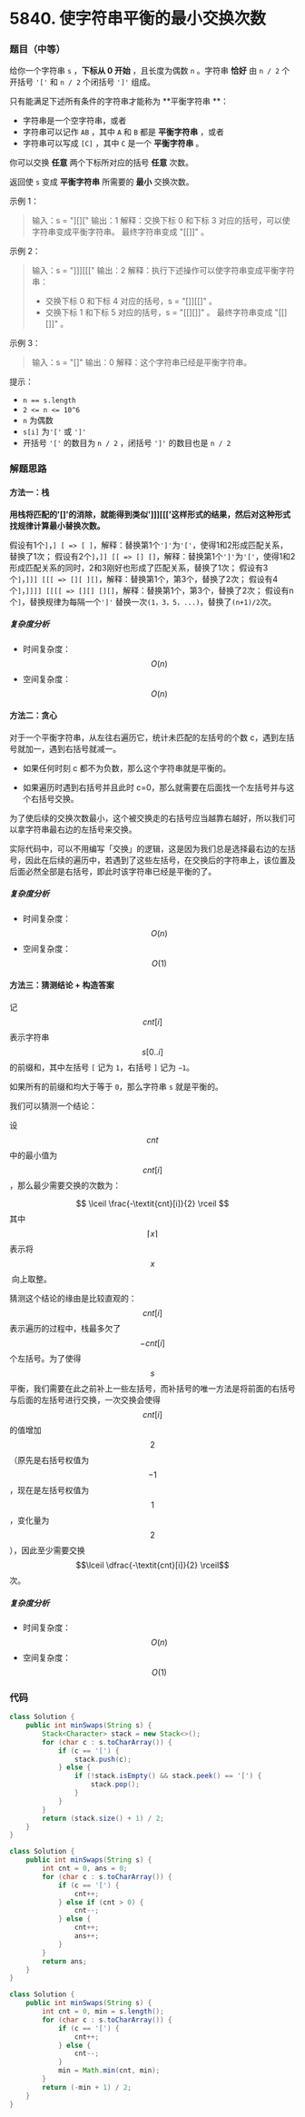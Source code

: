 # 5840. 使字符串平衡的最小交换次数

### 题目（中等）

给你一个字符串 `s` ，**下标从 0 开始** ，且长度为偶数 `n` 。字符串 **恰好** 由 `n / 2` 个开括号 `'['` 和 `n / 2` 个闭括号 `']'` 组成。

只有能满足下述所有条件的字符串才能称为 **平衡字符串 **：

- 字符串是一个空字符串，或者
- 字符串可以记作 `AB` ，其中 `A` 和 `B` 都是 **平衡字符串** ，或者
- 字符串可以写成 `[C]` ，其中 `C` 是一个 **平衡字符串** 。

你可以交换 **任意** 两个下标所对应的括号 **任意** 次数。

返回使 `s` 变成 **平衡字符串** 所需要的 **最小** 交换次数。

示例 1：

> 输入：s = "]\[\]["
> 输出：1
> 解释：交换下标 0 和下标 3 对应的括号，可以使字符串变成平衡字符串。
> 最终字符串变成 "[[]]" 。

示例 2：

> 输入：s = "]]][[["
> 输出：2
> 解释：执行下述操作可以使字符串变成平衡字符串：
> - 交换下标 0 和下标 4 对应的括号，s = "[]][[]" 。
> - 交换下标 1 和下标 5 对应的括号，s = "[[][]]" 。
> 最终字符串变成 "[[][]]" 。

示例 3：

> 输入：s = "[]"
> 输出：0
> 解释：这个字符串已经是平衡字符串。


提示：

- `n == s.length`
- ``2 <= n <= 10^6``
- `n` 为偶数
- `s[i]` 为`'['` 或 `']'`
- 开括号 `'['` 的数目为 `n / 2` ，闭括号 `']'` 的数目也是 `n / 2`

### 解题思路

#### 方法一：栈

**用栈将匹配的'[]'的消除，就能得到类似']]][[['这样形式的结果，然后对这种形式找规律计算最小替换次数。**

假设有1个`]`，`] [ => [ ]`，解释：替换第1个`']'`为`'['`，使得1和2形成匹配关系，替换了1次；
假设有2个`]`，`]] [[ => [] []`，解释：替换第1个`']'`为`'['`，使得1和2形成匹配关系的同时，2和3刚好也形成了匹配关系，替换了1次；
假设有3个`]`，`]]] [[[ => [][ ][]`，解释：替换第1个，第3个，替换了2次；
假设有4个`]`，`]]]] [[[[ => [][] [][]`，解释：替换第1个，第3个，替换了2次；
假设有n个`]`，替换规律为每隔一个`']'` 替换一次`(1，3，5，...)`，替换了`(n+1)/2`次。

##### 复杂度分析

- 时间复杂度：$$O(n)$$
- 空间复杂度：$$O(n)$$

#### 方法二：贪心

对于一个平衡字符串，从左往右遍历它，统计未匹配的左括号的个数 c，遇到左括号就加一，遇到右括号就减一。

- 如果任何时刻 c 都不为负数，那么这个字符串就是平衡的。

- 如果遍历时遇到右括号并且此时 c=0，那么就需要在后面找一个左括号并与这个右括号交换。

为了使后续的交换次数最小，这个被交换走的右括号应当越靠右越好，所以我们可以拿字符串最右边的左括号来交换。

实际代码中，可以不用编写「交换」的逻辑，这是因为我们总是选择最右边的左括号，因此在后续的遍历中，若遇到了这些左括号，在交换后的字符串上，该位置及后面必然全部是右括号，即此时该字符串已经是平衡的了。

##### 复杂度分析

- 时间复杂度：$$O(n)$$
- 空间复杂度：$$O(1)$$

#### 方法三：猜测结论 + 构造答案

记 $$\textit{cnt}[i]$$ 表示字符串 $$s[0..i]$$ 的前缀和，其中左括号 `[` 记为 `1`，右括号 `]` 记为 `−1`。

如果所有的前缀和均大于等于 `0`，那么字符串 `s` 就是平衡的。

我们可以猜测一个结论：

设 $$\textit{cnt}$$ 中的最小值为 $$\textit{cnt}[i]$$，那么最少需要交换的次数为：

$$
\lceil \frac{-\textit{cnt}[i]}{2} \rceil
$$
其中 $$\lceil x \rceil$$ 表示将 $$x$$​ 向上取整。

猜测这个结论的缘由是比较直观的：$$\textit{cnt}[i]$$ 表示遍历的过程中，栈最多欠了 $$-\textit{cnt}[i]$$ 个左括号。为了使得 $$s$$ 平衡，我们需要在此之前补上一些左括号，而补括号的唯一方法是将前面的右括号与后面的左括号进行交换，一次交换会使得 $$\textit{cnt}[i]$$ 的值增加 $$2$$（原先是右括号权值为 $$-1$$，现在是左括号权值为 $$1$$，变化量为 $$2$$​），因此至少需要交换 $$\lceil \dfrac{-\textit{cnt}[i]}{2} \rceil$$​次。

##### 复杂度分析

- 时间复杂度：$$O(n)$$
- 空间复杂度：$$O(1)$$

### 代码

```java
class Solution {
    public int minSwaps(String s) {
        Stack<Character> stack = new Stack<>();
        for (char c : s.toCharArray()) {
            if (c == '[') {
                stack.push(c);
            } else {
                if (!stack.isEmpty() && stack.peek() == '[') {
                    stack.pop();
                }
            }
        }
        return (stack.size() + 1) / 2;
    }
}
```

```java
class Solution {
    public int minSwaps(String s) {
        int cnt = 0, ans = 0;
        for (char c : s.toCharArray()) {
            if (c == '[') {
                cnt++;
            } else if (cnt > 0) {
                cnt--;
            } else {
                cnt++;
                ans++;
            }
        }
        return ans;
    }
}
```

```java
class Solution {
    public int minSwaps(String s) {
        int cnt = 0, min = s.length();
        for (char c : s.toCharArray()) {
            if (c == '[') {
                cnt++;
            } else {
                cnt--;
            }
            min = Math.min(cnt, min);
        }
        return (-min + 1) / 2;
    }
}
```


